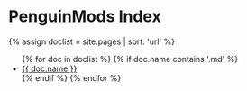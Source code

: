 # PenguinMods Index

{% assign doclist = site.pages | sort: 'url' %}
<ul>
  {% for doc in doclist %}
  {% if doc.name contains '.md' %}
  <li><a href="{{ site.baseurl }}{{ doc.url }}">{{ doc.name }}</a></li>
  {% endif %}
  {% endfor %}
</ul>